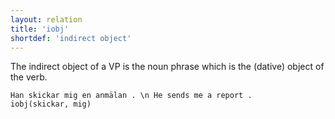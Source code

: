 ```yaml
---
layout: relation
title: 'iobj'
shortdef: 'indirect object'
---
```


The indirect object of a VP is the noun phrase which is the (dative) object of the verb.

~~~ sdparse
Han skickar mig en anmälan . \n He sends me a report .
iobj(skickar, mig)
~~~
